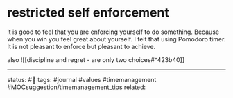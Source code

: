 # restricted self enforcement

it is good to feel that you are enforcing yourself to do something. Because when you win you feel great about yourself.
I felt that using Pomodoro timer. It is not pleasant to enforce but pleasant to achieve.

also ![[discipline and regret - are only two choices#^423b40]]


---
status: #🌱
tags: #journal #values #timemanagement #MOCsuggestion/timemanagement_tips 
related: 